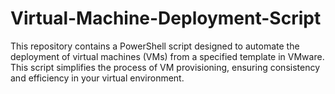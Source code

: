 # Virtual-Machine-Deployment-Script
This repository contains a PowerShell script designed to automate the deployment of virtual machines (VMs) from a specified template in VMware. This script simplifies the process of VM provisioning, ensuring consistency and efficiency in your virtual environment.

